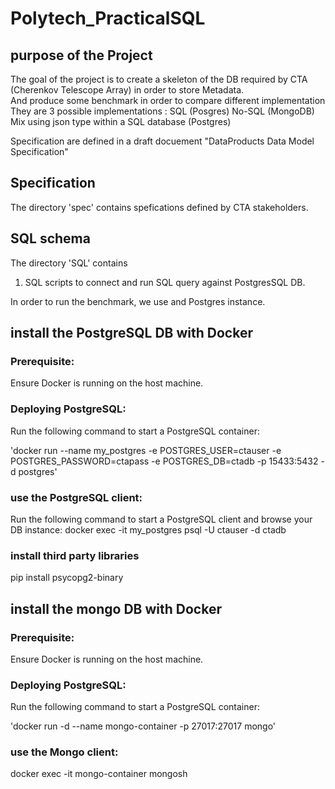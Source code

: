 # Polytech_PracticalSQL



## purpose of the Project

The goal of the project is to create a skeleton of the DB required by CTA (Cherenkov Telescope Array) in order to store Metadata.  
And produce some benchmark in order to compare different implementation
They are 3 possible implementations : 
SQL (Posgres)
No-SQL (MongoDB)
Mix using json type within a SQL database (Postgres)

Specification are defined in a draft docuement "DataProducts Data Model Specification"

## Specification
The directory 'spec' contains spefications defined by CTA stakeholders.

## SQL schema

The directory 'SQL' contains 
1. SQL scripts to connect and run SQL query against PostgresSQL DB.


In order to run the benchmark, we use and Postgres instance.


## install the PostgreSQL DB with Docker

### Prerequisite:
Ensure Docker is running on the host machine.

### Deploying PostgreSQL:
Run the following command to start a PostgreSQL container:

'docker run --name my_postgres -e POSTGRES_USER=ctauser -e POSTGRES_PASSWORD=ctapass -e POSTGRES_DB=ctadb -p 15433:5432 -d postgres'

### use the PostgreSQL client:
Run the following command to start a PostgreSQL client and browse your DB instance:
docker exec -it my_postgres psql -U ctauser -d ctadb

### install third party libraries
pip install psycopg2-binary


## install the mongo DB with Docker

### Prerequisite:
Ensure Docker is running on the host machine.

### Deploying PostgreSQL:
Run the following command to start a PostgreSQL container:

'docker run -d --name mongo-container -p 27017:27017 mongo'

### use the Mongo client:
docker exec -it mongo-container mongosh
